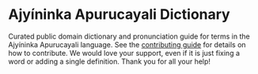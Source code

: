 
# Ajyíninka Apurucayali Dictionary

Curated public domain dictionary and pronunciation guide for terms in the Ajyíninka Apurucayali language. See the [contributing guide](https://github.com/drumworkteam/term/blob/make/.github/contributing.md) for details on how to contribute. We would love your support, even if it is just fixing a word or adding a single definition. Thank you for all your help!